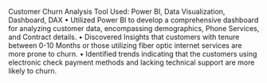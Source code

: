 Customer Churn Analysis
Tool Used: Power BI, Data Visualization, Dashboard, DAX
• Utilized Power BI to develop a comprehensive dashboard for analyzing customer data, encompassing demographics,
Phone Services, and Contract details.
• Discovered Insights that customers with tenure between 0-10 Months or those utilizing fiber optic internet services are
more prone to churn.
• Identified trends indicating that the customers using electronic check payment methods and lacking technical support
are more likely to churn.
